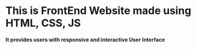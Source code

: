 <h1>This is FrontEnd Website made using HTML, CSS, JS</h1>
<h4>It provides users with responsive and interactive User Interface</h4>
